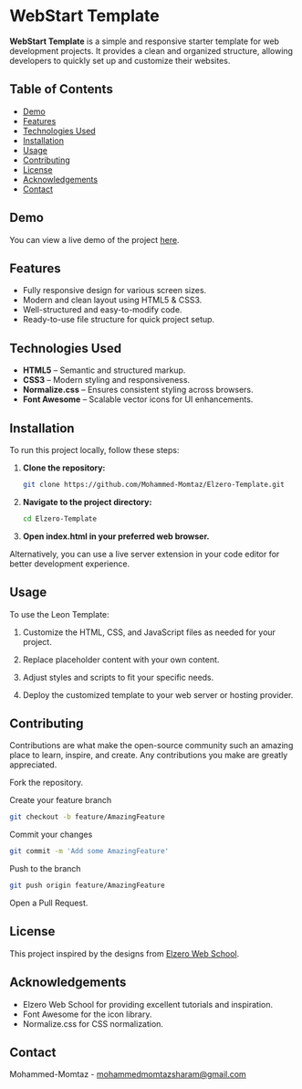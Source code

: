 # WebStart Template

**WebStart Template** is a simple and responsive starter template for web development projects. 
It provides a clean and organized structure, allowing developers to quickly set up and customize their websites.

## Table of Contents

- [Demo](#demo)
- [Features](#features)
- [Technologies Used](#technologies-used)
- [Installation](#installation)
- [Usage](#usage)
- [Contributing](#contributing)
- [License](#license)
- [Acknowledgements](#acknowledgements)
- [Contact](#contact)

## Demo

You can view a live demo of the project [here](https://mohammed-momtaz.github.io/WebStart-Template/).

## Features

- Fully responsive design for various screen sizes.
- Modern and clean layout using HTML5 & CSS3.
- Well-structured and easy-to-modify code.
- Ready-to-use file structure for quick project setup.

## Technologies Used

- **HTML5** – Semantic and structured markup.
- **CSS3** – Modern styling and responsiveness.
- **Normalize.css** – Ensures consistent styling across browsers.
- **Font Awesome** – Scalable vector icons for UI enhancements.

## Installation

To run this project locally, follow these steps:

1. **Clone the repository:**

   ```bash
   git clone https://github.com/Mohammed-Momtaz/Elzero-Template.git
   
2. **Navigate to the project directory:**
   
    ```bash
    cd Elzero-Template

3. **Open index.html in your preferred web browser.**

Alternatively, you can use a live server extension in your code editor for better development experience.

## Usage

To use the Leon Template:

1. Customize the HTML, CSS, and JavaScript files as needed for your project.

2. Replace placeholder content with your own content.

3. Adjust styles and scripts to fit your specific needs.

4. Deploy the customized template to your web server or hosting provider.

## Contributing

Contributions are what make the open-source community such an amazing place to learn, inspire, and create. Any contributions you make are greatly appreciated.

Fork the repository.

Create your feature branch
```bash
git checkout -b feature/AmazingFeature
```

Commit your changes
```bash
git commit -m 'Add some AmazingFeature'
```

Push to the branch
```bash
git push origin feature/AmazingFeature
```

Open a Pull Request.

## License

This project inspired by the designs from [Elzero Web School](https://elzero.org/). 

## Acknowledgements

- Elzero Web School for providing excellent tutorials and inspiration.
- Font Awesome for the icon library.
- Normalize.css for CSS normalization.

## Contact

Mohammed-Momtaz - mohammedmomtazsharam@gmail.com
